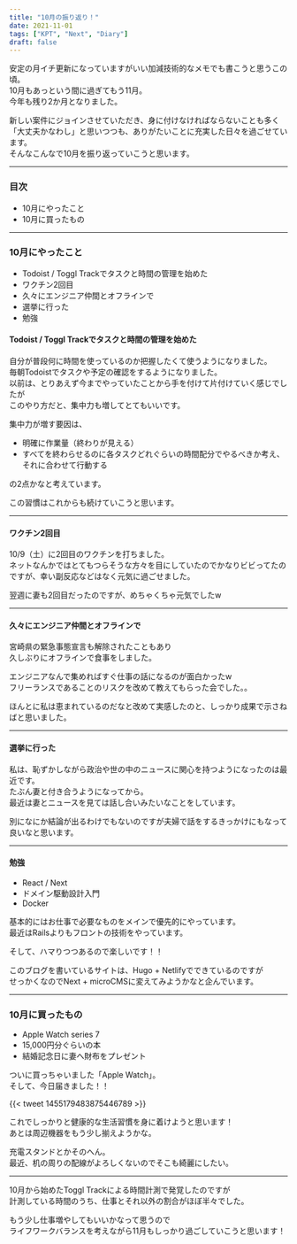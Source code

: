 ```yaml
---
title: "10月の振り返り！"
date: 2021-11-01
tags: ["KPT", "Next", "Diary"]
draft: false
---
```


安定の月イチ更新になっていますがいい加減技術的なメモでも書こうと思うこの頃。  
10月もあっという間に過ぎてもう11月。  
今年も残り2か月となりました。  

新しい案件にジョインさせていただき、身に付けなければならないことも多く  
「大丈夫かなわし」と思いつつも、ありがたいことに充実した日々を過ごせています。  
そんなこんなで10月を振り返っていこうと思います。  

---

### 目次

- 10月にやったこと
- 10月に買ったもの

---

### 10月にやったこと

- Todoist / Toggl Trackでタスクと時間の管理を始めた
- ワクチン2回目
- 久々にエンジニア仲間とオフラインで
- 選挙に行った
- 勉強

#### Todoist / Toggl Trackでタスクと時間の管理を始めた

自分が普段何に時間を使っているのか把握したくて使うようになりました。  
毎朝Todoistでタスクや予定の確認をするようになりました。  
以前は、とりあえず今までやっていたことから手を付けて片付けていく感じでしたが  
このやり方だと、集中力も増してとてもいいです。  

集中力が増す要因は、  

- 明確に作業量（終わりが見える）
- すべてを終わらせるのに各タスクどれぐらいの時間配分でやるべきか考え、それに合わせて行動する

の2点かなと考えています。  

この習慣はこれからも続けていこうと思います。  

---

#### ワクチン2回目

10/9（土）に2回目のワクチンを打ちました。  
ネットなんかではとてもつらそうな方々を目にしていたのでかなりビビってたのですが、幸い副反応などはなく元気に過ごせました。  

翌週に妻も2回目だったのですが、めちゃくちゃ元気でしたw  

---

#### 久々にエンジニア仲間とオフラインで

宮崎県の緊急事態宣言も解除されたこともあり  
久しぶりにオフラインで食事をしました。  

エンジニアなんで集めればすぐ仕事の話になるのが面白かったw  
フリーランスであることのリスクを改めて教えてもらった会でした。。  

ほんとに私は恵まれているのだなと改めて実感したのと、しっかり成果で示さねばと思いました。

---

#### 選挙に行った

私は、恥ずかしながら政治や世の中のニュースに関心を持つようになったのは最近です。  
たぶん妻と付き合うようになってから。  
最近は妻とニュースを見ては話し合いみたいなことをしています。  

別になにか結論が出るわけでもないのですが夫婦で話をするきっかけにもなって良いなと思います。  

---

#### 勉強

- React / Next
- ドメイン駆動設計入門
- Docker

基本的にはお仕事で必要なものをメインで優先的にやっています。  
最近はRailsよりもフロントの技術をやっています。  

そして、ハマりつつあるので楽しいです！！  

このブログを書いているサイトは、Hugo + Netlifyでできているのですが  
せっかくなのでNext + microCMSに変えてみようかなと企んでいます。  

---

### 10月に買ったもの

- Apple Watch series 7
- 15,000円分ぐらいの本
- 結婚記念日に妻へ財布をプレゼント

ついに買っちゃいました「Apple Watch」。  
そして、今日届きました！！  

{{< tweet 1455179483875446789 >}}

これでしっかりと健康的な生活習慣を身に着けようと思います！  
あとは周辺機器をもう少し揃えようかな。  

充電スタンドとかそのへん。  
最近、机の周りの配線がよろしくないのでそこも綺麗にしたい。  

---

10月から始めたToggl Trackによる時間計測で発覚したのですが  
計測している時間のうち、仕事とそれ以外の割合がほぼ半々でした。  

もう少し仕事増やしてもいいかなって思うので  
ライフワークバランスを考えながら11月もしっかり過ごしていこうと思います！  
